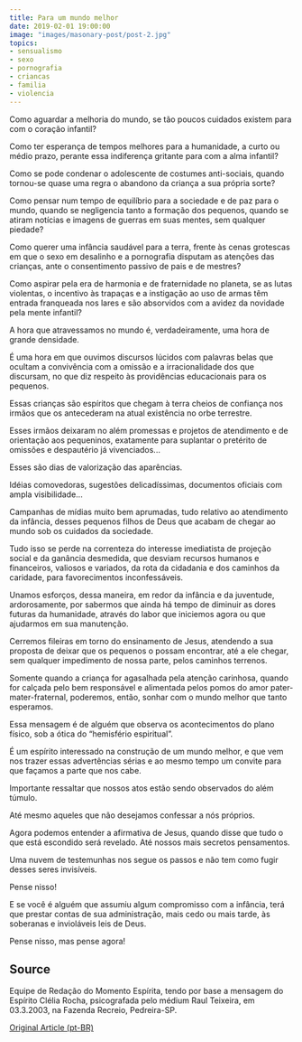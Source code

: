 ```yaml
---
title: Para um mundo melhor
date: 2019-02-01 19:00:00
image: "images/masonary-post/post-2.jpg"
topics: 
- sensualismo
- sexo
- pornografia
- criancas
- familia
- violencia
---
```


Como aguardar a melhoria do mundo, se tão poucos cuidados existem para com o
coração infantil?

Como ter esperança de tempos melhores para a humanidade, a curto ou médio
prazo, perante essa indiferença gritante para com a alma infantil?

Como se pode condenar o adolescente de costumes anti-sociais, quando tornou-se
quase uma regra o abandono da criança a sua própria sorte?

Como pensar num tempo de equilíbrio para a sociedade e de paz para o mundo,
quando se negligencia tanto a formação dos pequenos, quando se atiram notícias
e imagens de guerras em suas mentes, sem qualquer piedade?

Como querer uma infância saudável para a terra, frente às cenas grotescas em
que o sexo em desalinho e a pornografia disputam as atenções das crianças, ante
o consentimento passivo de pais e de mestres?

Como aspirar pela era de harmonia e de fraternidade no planeta, se as lutas
violentas, o incentivo às trapaças e a instigação ao uso de armas têm entrada
franqueada nos lares e são absorvidos com a avidez da novidade pela mente
infantil?

A hora que atravessamos no mundo é, verdadeiramente, uma hora de grande
densidade.

É uma hora em que ouvimos discursos lúcidos com palavras belas que ocultam a
convivência com a omissão e a irracionalidade dos que discursam, no que diz
respeito às providências educacionais para os pequenos.

Essas crianças são espíritos que chegam à terra cheios de confiança nos irmãos
que os antecederam na atual existência no orbe terrestre.

Esses irmãos deixaram no além promessas e projetos de atendimento e de
orientação aos pequeninos, exatamente para suplantar o pretérito de omissões e
despautério já vivenciados...

Esses são dias de valorização das aparências.

Idéias comovedoras, sugestões delicadíssimas, documentos oficiais com ampla
visibilidade...

Campanhas de mídias muito bem aprumadas, tudo relativo ao atendimento da
infância, desses pequenos filhos de Deus que acabam de chegar ao mundo sob os
cuidados da sociedade.

Tudo isso se perde na correnteza do interesse imediatista de projeção social e
da ganância desmedida, que desviam recursos humanos e financeiros, valiosos e
variados, da rota da cidadania e dos caminhos da caridade, para favorecimentos
inconfessáveis.

Unamos esforços, dessa maneira, em redor da infância e da juventude,
ardorosamente, por sabermos que ainda há tempo de diminuir as dores futuras da
humanidade, através do labor que iniciemos agora ou que ajudarmos em sua
manutenção.

Cerremos fileiras em torno do ensinamento de Jesus, atendendo a sua proposta de
deixar que os pequenos o possam encontrar, até a ele chegar, sem qualquer
impedimento de nossa parte, pelos caminhos terrenos.

Somente quando a criança for agasalhada pela atenção carinhosa, quando for
calçada pelo bem responsável e alimentada pelos pomos do amor
pater-mater-fraternal, poderemos, então, sonhar com o mundo melhor que tanto
esperamos.

Essa mensagem é de alguém que observa os acontecimentos do plano físico, sob a
ótica do “hemisfério espiritual”.

É um espírito interessado na construção de um mundo melhor, e que vem nos
trazer essas advertências sérias e ao mesmo tempo um convite para que façamos a
parte que nos cabe.

Importante ressaltar que nossos atos estão sendo observados do além túmulo.

Até mesmo aqueles que não desejamos confessar a nós próprios.

Agora podemos entender a afirmativa de Jesus, quando disse que tudo o que está
escondido será revelado. Até nossos mais secretos pensamentos.

Uma nuvem de testemunhas nos segue os passos e não tem como fugir desses seres
invisíveis.

Pense nisso!

E se você é alguém que assumiu algum compromisso com a infância, terá que
prestar contas de sua administração, mais cedo ou mais tarde, às soberanas e
invioláveis leis de Deus.

Pense nisso, mas pense agora!

## Source
Equipe de Redação do Momento Espírita, tendo por base a mensagem do Espírito
Clélia Rocha, psicografada pelo médium Raul Teixeira, em 03.3.2003, na Fazenda 
Recreio, Pedreira-SP.

[Original Article (pt-BR)](http://momento.com.br/pt/ler_texto.php?id=1145)

